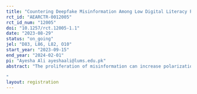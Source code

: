 ```yaml
---
title: "Countering Deepfake Misinformation Among Low Digital Literacy Populations"
rct_id: "AEARCTR-0012005"
rct_id_num: "12005"
doi: "10.1257/rct.12005-1.1"
date: "2023-08-29"
status: "on_going"
jel: "D83, L86, L82, O10"
start_year: "2023-09-15"
end_year: "2024-02-01"
pi: "Ayesha Ali ayeshaali@lums.edu.pk"
abstract: "The proliferation of misinformation can increase polarization, erode trust in public institutions, and pose significant risks to democracy. This problem is exacerbated in developing countries where social media growth has brought many online, many of whom lack the essential digital skills needed to competently navigate digital spaces. Through a randomized controlled trial in Lahore, Pakistan, we test whether interventions designed to educate social media users about misinformation (including deep- fake misinformation) can improve indicators of truth discernment, reduce emotional reactions to news items, and decrease polarization. 
"
layout: registration
---
```


